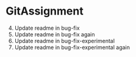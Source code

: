 # GitAssignment
4. Update readme in bug-fix
5. Update readme in bug-fix again
8. Update readme in bug-fix-experimental
9. Update readme in bug-fix-experimental again